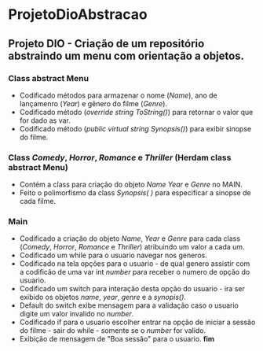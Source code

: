 # ProjetoDioAbstracao
## Projeto DIO - Criação de um repositório abstraindo um menu com orientação a objetos.

### Class abstract Menu
- Codificado  métodos para armazenar o  nome (*Name*), ano de lançamenro (*Year*) e gênero do filme (*Genre*).
- Codificado método (*override string ToString()*) para retornar o valor que for dado as var. 
- Codificado método (*public virtual string Synopsis()*) para exibir sinopse do filme.

### Class *Comedy*, *Horror*, *Romance* e *Thriller* (Herdam class abstract Menu)
- Contém a class para criação do objeto *Name* *Year* e *Genre* no MAIN.
- Feito o polimorfismo da class *Synopsis( )* para especificar a sinopse de cada filme.

### Main 

 - Codificado a criação do objeto *Name*, *Year* e *Genre* para cada class (*Comedy*, *Horror*, *Romance* e *Thriller*) atribuindo um valor a cada um.
 - Codificado um while para o usuario navegar nos generos.
 - Codificado  na tela opções para o usuario - de qual genero assistir com a codificão de uma var int *number* para receber o numero de opção do usuario.
 - Codificado um switch para interação desta opção do usuario - ira ser exibido os objetos *name*, *year*, *genre* e  a *synopis()*.
 - Default do switch exibe mensagem para a validação caso o usuario digite um valor invalido no *number*.
 - Codificado if para o usuario escolher entrar na opção de iniciar a sessão do filme - sair do while - somente se o *number* for valido.
 - Exibição de mensagem de "Boa sessão" para o usuario.
**fim**



